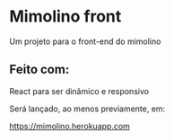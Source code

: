 # Mimolino front

Um projeto para o front-end do mimolino

## Feito com:

React para ser dinâmico e responsivo

Será lançado, ao menos previamente, em:

https://mimolino.herokuapp.com